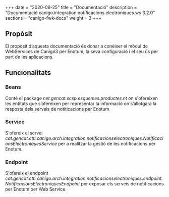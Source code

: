+++
date        = "2020-06-25"
title       = "Documentació"
description = "Documentació canigo.integration.notificacions.electroniques.ws 3.2.0"
sections    = "canigo-fwk-docs"
weight      = 3
+++

## Propòsit

El propòsit d’aquesta documentació és donar a conèixer el mòdul de WebServices de Canigó3 per Enotum, la seva configuració i el seu ús per part de les aplicacions.

## Funcionalitats

### Beans

Conté el package *net.gencat.scsp.esquemes.productes.nt* on s'ofereixen les entitats que s’ofereixen per representar la informació on s’allotgarà la resposta dels serveis de notiticacions per Enotum.

### Service

S'ofereix el servei *cat.gencat.ctti.canigo.arch.integration.notificacionselectroniques.NotificacionsElectroniquesService* per a realitzar la gestió de les notificacions per Enotum.

### Endpoint

S'ofereix el endpoint *cat.gencat.ctti.canigo.arch.integration.notificacionselectroniques.endpoint.NotificacionsElectroniquesEndpoint* per exposar els serveis de notificacions per Enotum per Web Service.

